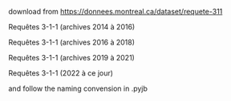 download from https://donnees.montreal.ca/dataset/requete-311

Requêtes 3-1-1 (archives 2014 à 2016)

Requêtes 3-1-1 (archives 2016 à 2018)

Requêtes 3-1-1 (archives 2019 à 2021)

Requêtes 3-1-1 (2022 à ce jour)

and follow the naming convension in .pyjb
